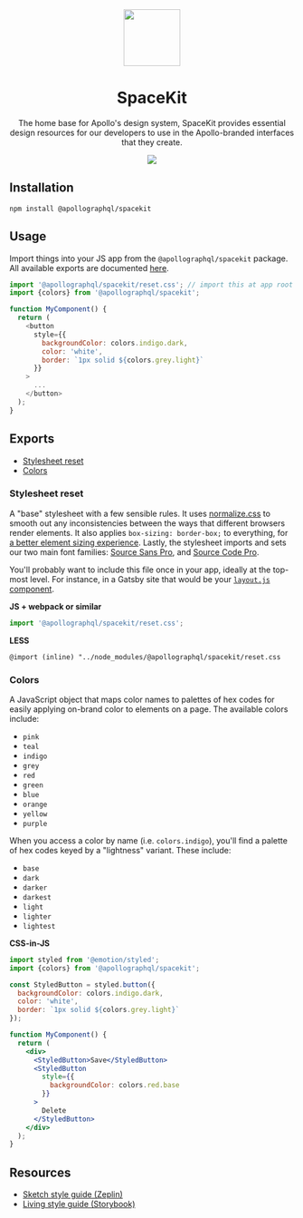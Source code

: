 <div align="center" style="text-align: center">
  <img height="100" src="https://i.imgur.com/YPhoQOA.png">
  <h1 align="center">SpaceKit</h1>
  <p>The home base for Apollo's design system, SpaceKit provides essential design resources for our developers to use in the Apollo-branded interfaces that they create.</p>
  <img src="https://img.shields.io/npm/v/@apollographql/spacekit.svg">
</div>

## Installation

```shell
npm install @apollographql/spacekit
```

## Usage

Import things into your JS app from the `@apollographql/spacekit` package. All available exports are documented [here](#exports).

```js
import '@apollographql/spacekit/reset.css'; // import this at app root
import {colors} from '@apollographql/spacekit';

function MyComponent() {
  return (
    <button
      style={{
        backgroundColor: colors.indigo.dark,
        color: 'white',
        border: `1px solid ${colors.grey.light}`
      }}
    >
      ...
    </button>
  );
}
```

## Exports

- [Stylesheet reset](#stylesheet-reset)
- [Colors](#colors)

### Stylesheet reset

A "base" stylesheet with a few sensible rules. It uses [normalize.css](https://necolas.github.io/normalize.css/) to smooth out any inconsistencies between the ways that different browsers render elements. It also applies `box-sizing: border-box;` to everything, for [a better element sizing experience](https://www.paulirish.com/2012/box-sizing-border-box-ftw/). Lastly, the stylesheet imports and sets our two main font families: [Source Sans Pro](https://fonts.google.com/specimen/Source+Sans+Pro), and [Source Code Pro](https://fonts.google.com/specimen/Source+Code+Pro).

You'll probably want to include this file once in your app, ideally at the top-most level. For instance, in a Gatsby site that would be your [`layout.js` component](https://www.gatsbyjs.org/docs/layout-components/).

**JS + webpack or similar**

```js
import '@apollographql/spacekit/reset.css';
```

**LESS**

```less
@import (inline) "../node_modules/@apollographql/spacekit/reset.css
```

### Colors

A JavaScript object that maps color names to palettes of hex codes for easily applying on-brand color to elements on a page. The available colors include:

- `pink`
- `teal`
- `indigo`
- `grey`
- `red`
- `green`
- `blue`
- `orange`
- `yellow`
- `purple`

When you access a color by name (i.e. `colors.indigo`), you'll find a palette of hex codes keyed by a "lightness" variant. These include:

- `base`
- `dark`
- `darker`
- `darkest`
- `light`
- `lighter`
- `lightest`

**CSS-in-JS**

```jsx
import styled from '@emotion/styled';
import {colors} from '@apollographql/spacekit';

const StyledButton = styled.button({
  backgroundColor: colors.indigo.dark,
  color: 'white',
  border: `1px solid ${colors.grey.light}`
});

function MyComponent() {
  return (
    <div>
      <StyledButton>Save</StyledButton>
      <StyledButton
        style={{
          backgroundColor: colors.red.base
        }}
      >
        Delete
      </StyledButton>
    </div>
  );
}
```

## Resources

- [Sketch style guide (Zeplin)](https://app.zeplin.io/project/5c7dcb5ab4e654bca8cde54d/screen/5cd0c46bce9a42346c709328)
- [Living style guide (Storybook)](https://storybook.apollographql.com)
